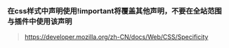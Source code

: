 ### 在css样式中声明使用!important将覆盖其他声明，不要在全站范围与插件中使用该声明

> https://developer.mozilla.org/zh-CN/docs/Web/CSS/Specificity

